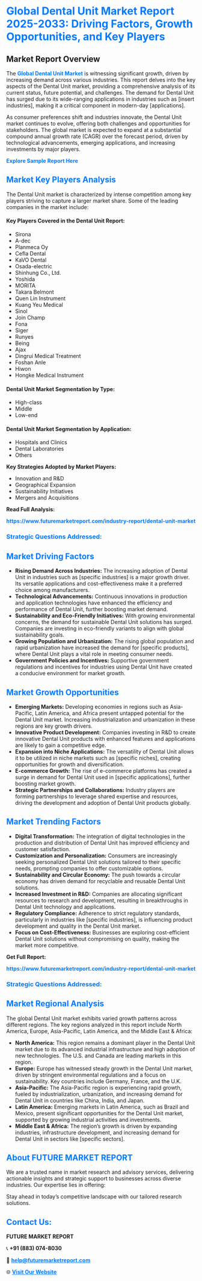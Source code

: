 <h1 style="color: #007BFF;">Global Dental Unit Market Report 2025-2033: Driving Factors, Growth Opportunities, and Key Players</h1>

<section id="overview">
<h2>Market Report Overview</h2>
<p>The <a href="https://www.futuremarketreport.com/industry-report/dental-unit-market" style="color: #007BFF; text-decoration: none;"><strong>Global Dental Unit Market</strong></a> is witnessing significant growth, driven by increasing demand across various industries. This report delves into the key aspects of the Dental Unit market, providing a comprehensive analysis of its current status, future potential, and challenges. The demand for Dental Unit has surged due to its wide-ranging applications in industries such as [insert industries], making it a critical component in modern-day [applications].</p>
<p>As consumer preferences shift and industries innovate, the Dental Unit market continues to evolve, offering both challenges and opportunities for stakeholders. The global market is expected to expand at a substantial compound annual growth rate (CAGR) over the forecast period, driven by technological advancements, emerging applications, and increasing investments by major players.</p>
</section>

<section id="overview">
<p><a href="https://www.futuremarketreport.com/request-sample/reportId=106483" style="color: #007BFF; text-decoration: none;"><strong>Explore Sample Report Here</strong></a></p>
</section>

<section id="key-players">
<h2 style="color: #007BFF;">Market Key Players Analysis</h2>
<p>The Dental Unit market is characterized by intense competition among key players striving to capture a larger market share. Some of the leading companies in the market include:</p>
<h4>Key Players Covered in the Dental Unit Report:</h4>
<ul><li>Sirona</li><li>A-dec</li><li>Planmeca Oy</li><li>Cefla Dental</li><li>KaVO Dental</li><li>Osada-electric</li><li>Shinhung Co., Ltd.</li><li>Yoshida</li><li>MORITA</li><li>Takara Belmont</li><li>Quen Lin Instrument</li><li>Kuang Yeu Medical</li><li>Sinol</li><li>Join Champ</li><li>Fona</li><li>Siger</li><li>Runyes</li><li>Being</li><li>Ajax</li><li>Dingrui Medical Treatment</li><li>Foshan Anle</li><li>Hiwon</li><li>Hongke Medical Instrument</li></ul>
<h4>Dental Unit Market Segmentation by Type:</h4>
<ul><li>High-class</li><li>Middle</li><li>Low-end</li></ul>

<h4>Dental Unit Market Segmentation by Application:</h4>
<ul><li>Hospitals and Clinics</li><li>Dental Laboratories</li><li>Others</li></ul>
<p><strong>Key Strategies Adopted by Market Players:</strong></p>
<ul>
<li>Innovation and R&D</li>
<li>Geographical Expansion</li>
<li>Sustainability Initiatives</li>
<li>Mergers and Acquisitions</li>
</ul>
</section>

<section>
<p><strong>Read Full Analysis: </strong></p><a href="https://www.futuremarketreport.com/industry-report/dental-unit-market" style="color: #007BFF; text-decoration: none;"><strong>https://www.futuremarketreport.com/industry-report/dental-unit-market</strong></a>
<h3 style="color: #007BFF;">Strategic Questions Addressed:</h3>
</section>

<section id="driving-factors">
<h2 style="color: #007BFF;">Market Driving Factors</h2>
<ul>
<li><strong>Rising Demand Across Industries:</strong> The increasing adoption of Dental Unit in industries such as [specific industries] is a major growth driver. Its versatile applications and cost-effectiveness make it a preferred choice among manufacturers.</li>
<li><strong>Technological Advancements:</strong> Continuous innovations in production and application technologies have enhanced the efficiency and performance of Dental Unit, further boosting market demand.</li>
<li><strong>Sustainability and Eco-Friendly Initiatives:</strong> With growing environmental concerns, the demand for sustainable Dental Unit solutions has surged. Companies are investing in eco-friendly variants to align with global sustainability goals.</li>
<li><strong>Growing Population and Urbanization:</strong> The rising global population and rapid urbanization have increased the demand for [specific products], where Dental Unit plays a vital role in meeting consumer needs.</li>
<li><strong>Government Policies and Incentives:</strong> Supportive government regulations and incentives for industries using Dental Unit have created a conducive environment for market growth.</li>
</ul>
</section>

<section id="growth-opportunities">
<h2 style="color: #007BFF;">Market Growth Opportunities</h2>
<ul>
<li><strong>Emerging Markets:</strong> Developing economies in regions such as Asia-Pacific, Latin America, and Africa present untapped potential for the Dental Unit market. Increasing industrialization and urbanization in these regions are key growth drivers.</li>
<li><strong>Innovative Product Development:</strong> Companies investing in R&D to create innovative Dental Unit products with enhanced features and applications are likely to gain a competitive edge.</li>
<li><strong>Expansion into Niche Applications:</strong> The versatility of Dental Unit allows it to be utilized in niche markets such as [specific niches], creating opportunities for growth and diversification.</li>
<li><strong>E-commerce Growth:</strong> The rise of e-commerce platforms has created a surge in demand for Dental Unit used in [specific applications], further boosting market growth.</li>
<li><strong>Strategic Partnerships and Collaborations:</strong> Industry players are forming partnerships to leverage shared expertise and resources, driving the development and adoption of Dental Unit products globally.</li>
</ul>
</section>

<section id="trending-factors">
<h2 style="color: #007BFF;">Market Trending Factors</h2>
<ul>
<li><strong>Digital Transformation:</strong> The integration of digital technologies in the production and distribution of Dental Unit has improved efficiency and customer satisfaction.</li>
<li><strong>Customization and Personalization:</strong> Consumers are increasingly seeking personalized Dental Unit solutions tailored to their specific needs, prompting companies to offer customizable options.</li>
<li><strong>Sustainability and Circular Economy:</strong> The push towards a circular economy has driven demand for recyclable and reusable Dental Unit solutions.</li>
<li><strong>Increased Investment in R&D:</strong> Companies are allocating significant resources to research and development, resulting in breakthroughs in Dental Unit technology and applications.</li>
<li><strong>Regulatory Compliance:</strong> Adherence to strict regulatory standards, particularly in industries like [specific industries], is influencing product development and quality in the Dental Unit market.</li>
<li><strong>Focus on Cost-Effectiveness:</strong> Businesses are exploring cost-efficient Dental Unit solutions without compromising on quality, making the market more competitive.</li>
</ul>
</section>

<section>
<p><strong>Get Full Report: </strong></p><a href="https://www.futuremarketreport.com/industry-report/dental-unit-market" style="color: #007BFF; text-decoration: none;"><strong>https://www.futuremarketreport.com/industry-report/dental-unit-market</strong></a>
<h3 style="color: #007BFF;">Strategic Questions Addressed:</h3>
</section>


<section id="regional-analysis">
<h2 style="color: #007BFF;">Market Regional Analysis</h2>
<p>The global Dental Unit market exhibits varied growth patterns across different regions. The key regions analyzed in this report include North America, Europe, Asia-Pacific, Latin America, and the Middle East & Africa:</p>
<ul>
<li><strong>North America:</strong> This region remains a dominant player in the Dental Unit market due to its advanced industrial infrastructure and high adoption of new technologies. The U.S. and Canada are leading markets in this region.</li>
<li><strong>Europe:</strong> Europe has witnessed steady growth in the Dental Unit market, driven by stringent environmental regulations and a focus on sustainability. Key countries include Germany, France, and the U.K.</li>
<li><strong>Asia-Pacific:</strong> The Asia-Pacific region is experiencing rapid growth, fueled by industrialization, urbanization, and increasing demand for Dental Unit in countries like China, India, and Japan.</li>
<li><strong>Latin America:</strong> Emerging markets in Latin America, such as Brazil and Mexico, present significant opportunities for the Dental Unit market, supported by growing industrial activities and investments.</li>
<li><strong>Middle East & Africa:</strong> The region’s growth is driven by expanding industries, infrastructure development, and increasing demand for Dental Unit in sectors like [specific sectors].</li>
</ul>
</section>

<footer>
<h2 style="color: #007BFF;">About FUTURE MARKET REPORT</h2>
<p>We are a trusted name in market research and advisory services, delivering actionable insights and strategic support to businesses across diverse industries. Our expertise lies in offering:</p>

<p>Stay ahead in today’s competitive landscape with our tailored research solutions.</p>

<h2 style="color: #007BFF;">Contact Us:</h2>
<p><strong>FUTURE MARKET REPORT</strong></p>
<p>📞 <strong>+91 (883) 074-8030</strong></p>
<p>📧 <strong><a href="mailto:help@futuremarketreport.com" style="color: #007BFF;">help@futuremarketreport.com</a></strong></p>
<p>🌐 <strong><a href="https://www.futuremarketreport.com/" style="color: #007BFF;">Visit Our Website</a></strong></p>
</footer>